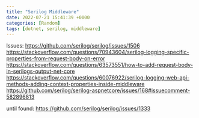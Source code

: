 ```yaml
---
title: "Serilog Middleware"
date: 2022-07-21 15:41:39 +0000
categories: [Random]
tags: [dotnet, serilog, middleware]
---
```


Issues: 
https://github.com/serilog/serilog/issues/1506
https://stackoverflow.com/questions/70943604/serilog-logging-specific-properties-from-request-body-on-error
https://stackoverflow.com/questions/63573551/how-to-add-request-body-in-serilogs-output-net-core
https://stackoverflow.com/questions/60076922/serilog-logging-web-api-methods-adding-context-properties-inside-middleware
https://github.com/serilog/serilog-aspnetcore/issues/168#issuecomment-582896813


until found: https://github.com/serilog/serilog/issues/1333
